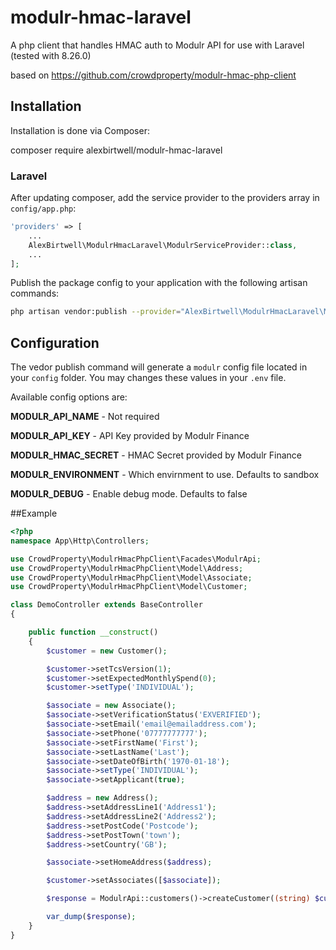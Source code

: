 # modulr-hmac-laravel
A php client that handles HMAC auth to Modulr API for use with Laravel (tested with 8.26.0)

based on https://github.com/crowdproperty/modulr-hmac-php-client

## Installation

Installation is done via Composer:

composer require alexbirtwell/modulr-hmac-laravel

### Laravel

After updating composer, add the service provider to the providers array in `config/app.php`:

```php
'providers' => [
    ...
    AlexBirtwell\ModulrHmacLaravel\ModulrServiceProvider::class,
    ...
];
```



Publish the package config to your application with the following artisan commands:

```sh
php artisan vendor:publish --provider="AlexBirtwell\ModulrHmacLaravel\ModulrServiceProvider" 
```

## Configuration

The vedor publish command will generate a `modulr` config file located in your `config` folder.  You may changes these values in your `.env` file.

Available config options are:

**MODULR_API_NAME** - Not required 

**MODULR_API_KEY** - API Key provided by Modulr Finance

**MODULR_HMAC_SECRET** - HMAC Secret provided by Modulr Finance

**MODULR_ENVIRONMENT** - Which envirnment to use.  Defaults to sandbox

**MODULR_DEBUG** - Enable debug mode.  Defaults to false

##Example

```php
<?php
namespace App\Http\Controllers;

use CrowdProperty\ModulrHmacPhpClient\Facades\ModulrApi;
use CrowdProperty\ModulrHmacPhpClient\Model\Address;
use CrowdProperty\ModulrHmacPhpClient\Model\Associate;
use CrowdProperty\ModulrHmacPhpClient\Model\Customer;

class DemoController extends BaseController
{

    public function __construct()
    {
        $customer = new Customer();

        $customer->setTcsVersion(1);
        $customer->setExpectedMonthlySpend(0);
        $customer->setType('INDIVIDUAL');

        $associate = new Associate();
        $associate->setVerificationStatus('EXVERIFIED');
        $associate->setEmail('email@emailaddress.com');
        $associate->setPhone('07777777777');
        $associate->setFirstName('First');
        $associate->setLastName('Last');
        $associate->setDateOfBirth('1970-01-18');
        $associate->setType('INDIVIDUAL');
        $associate->setApplicant(true);

        $address = new Address();
        $address->setAddressLine1('Address1');
        $address->setAddressLine2('Address2');
        $address->setPostCode('Postcode');
        $address->setPostTown('town');
        $address->setCountry('GB');

        $associate->setHomeAddress($address);

        $customer->setAssociates([$associate]);

        $response = ModulrApi::customers()->createCustomer((string) $customer);

        var_dump($response);
    }
}
```
